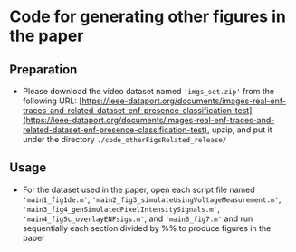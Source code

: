 # Code for generating other figures in the paper

## Preparation
* Please download the video dataset named `'imgs_set.zip'` from the following URL: [https://ieee-dataport.org/documents/images-real-enf-traces-and-related-dataset-enf-presence-classification-test](https://ieee-dataport.org/documents/images-real-enf-traces-and-related-dataset-enf-presence-classification-test), upzip, and put it under the directory `./code_otherFigsRelated_release/`


## Usage
* For the dataset used in the paper, open each script file named `'main1_fig1de.m'`, `'main2_fig3_simulateUsingVoltageMeasurement.m'`, `'main3_fig4_genSimulatedPixelIntensitySignals.m'`, `'main4_fig5c_overlayENFsigs.m'`, and `'main5_fig7.m'` and run sequentially each section divided by %% to produce figures in the paper